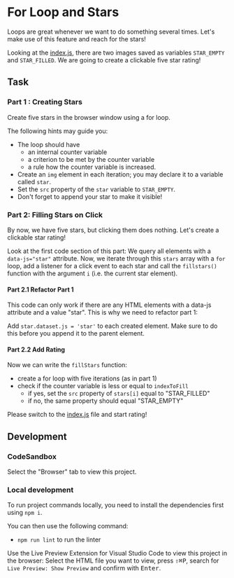# For Loop and Stars

Loops are great whenever we want to do something several times. Let's make use of this feature and reach for the stars!

Looking at the [index.js](./js/index.js), there are two images saved as variables `STAR_EMPTY` and `STAR_FILLED`. We are going to create a clickable five star rating!

## Task

### Part 1 : Creating Stars

Create five stars in the browser window using a for loop.

The following hints may guide you:

- The loop should have
  - an internal counter variable
  - a criterion to be met by the counter variable
  - a rule how the counter variable is increased.
- Create an `img` element in each iteration; you may declare it to a variable called `star`.
- Set the `src` property of the `star` variable to `STAR_EMPTY`.
- Don't forget to append your star to make it visible!

### Part 2: Filling Stars on Click

By now, we have five stars, but clicking them does nothing. Let's create a clickable star rating!

Look at the first code section of this part: We query all elements with a `data-js="star"` attribute. Now, we iterate through this `stars` array with a `for` loop, add a listener for a click event to each star and call the `fillstars()` function with the argument `i` (i.e. the current star element).

#### Part 2.1 Refactor Part 1

This code can only work if there are any HTML elements with a data-js attribute and a value "star". This is why we need to refactor part 1:

Add `star.dataset.js = 'star'` to each created element. Make sure to do this before you append it to the parent element.

#### Part 2.2 Add Rating

Now we can write the `fillStars` function:

- create a for loop with five iterations (as in part 1)
- check if the counter variable is less or equal to `indexToFill`
  - if yes, set the `src` property of `stars[i]` equal to "STAR_FILLED"
  - if no, the same property should equal "STAR_EMPTY"

Please switch to the [index.js](./js/index.js) file and start rating!

## Development

### CodeSandbox

Select the "Browser" tab to view this project.

### Local development

To run project commands locally, you need to install the dependencies first using `npm i`.

You can then use the following command:

- `npm run lint` to run the linter

Use the Live Preview Extension for Visual Studio Code to view this project in the browser: Select the HTML file you want to view, press <kbd>⇧</kbd><kbd>⌘</kbd><kbd>P</kbd>, search for `Live Preview: Show Preview` and confirm with <kbd>Enter</kbd>.
